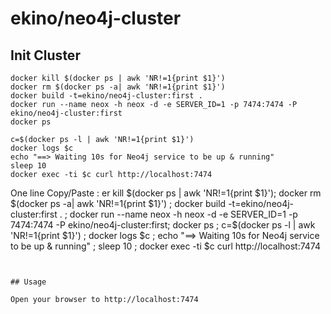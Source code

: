 # ekino/neo4j-cluster

## Init Cluster

```
docker kill $(docker ps | awk 'NR!=1{print $1}')
docker rm $(docker ps -a| awk 'NR!=1{print $1}')
docker build -t=ekino/neo4j-cluster:first .
docker run --name neox -h neox -d -e SERVER_ID=1 -p 7474:7474 -P ekino/neo4j-cluster:first
docker ps

c=$(docker ps -l | awk 'NR!=1{print $1}')
docker logs $c
echo "==> Waiting 10s for Neo4j service to be up & running"
sleep 10
docker exec -ti $c curl http://localhost:7474
```

One line Copy/Paste :
er kill $(docker ps | awk 'NR!=1{print $1}'); docker rm $(docker ps -a| awk 'NR!=1{print $1}') ; docker build -t=ekino/neo4j-cluster:first . ; docker run --name neox -h neox -d -e SERVER_ID=1 -p 7474:7474 -P ekino/neo4j-cluster:first; docker ps ; c=$(docker ps -l | awk 'NR!=1{print $1}') ; docker logs $c ; echo "==> Waiting 10s for Neo4j service to be up & running" ; sleep 10 ; docker exec -ti $c curl http://localhost:7474
```


## Usage

Open your browser to http://localhost:7474
